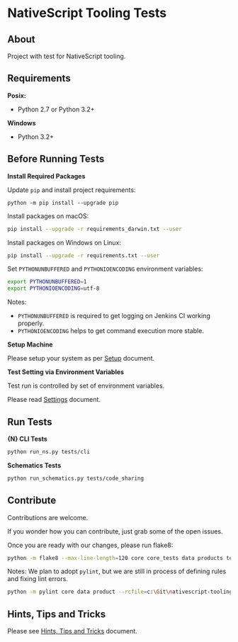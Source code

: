 # NativeScript Tooling Tests

## About

Project with test for NativeScript tooling.

## Requirements

**Posix:**
- Python 2.7 or Python 3.2+

**Windows**
- Python 3.2+


## Before Running Tests

**Install Required Packages**

Update `pip` and install project requirements:
```
python -m pip install --upgrade pip
```

Install packages on macOS:
```bash
pip install --upgrade -r requirements_darwin.txt --user 
```
Install packages on Windows on Linux:
```bash
pip install --upgrade -r requirements.txt --user
```

Set `PYTHONUNBUFFERED` and `PYTHONIOENCODING` environment variables:
```bash
export PYTHONUNBUFFERED=1
export PYTHONIOENCODING=utf-8
```
Notes: 
- `PYTHONUNBUFFERED` is required to get logging on Jenkins CI working properly.
- `PYTHONIOENCODING` helps to get command execution more stable.

**Setup Machine**
 
Please setup your system as per [Setup](SETUP.md) document. 

**Test Setting via Environment Variables**

Test run is controlled by set of environment variables.

Please read [Settings](SETTINGS.md) document. 

## Run Tests

**{N} CLI Tests**

```bash
python run_ns.py tests/cli
```

**Schematics Tests**

```bash
python run_schematics.py tests/code_sharing
```

## Contribute

Contributions are welcome.

If you wonder how you can contribute, just grab some of the open issues.

Once you are ready with our changes, please run flake8:
```bash
python -m flake8 --max-line-length=120 core core_tests data products tests
```

Notes:
We plan to adopt `pylint`, but we are still in process of defining rules and fixing lint errors.
```bash
python -m pylint core data product --rcfile=c:\Git\nativescript-tooling-qa\.pylintrc
```

## Hints, Tips and Tricks

Please see [Hints, Tips and Tricks](HINTS.md) document.

